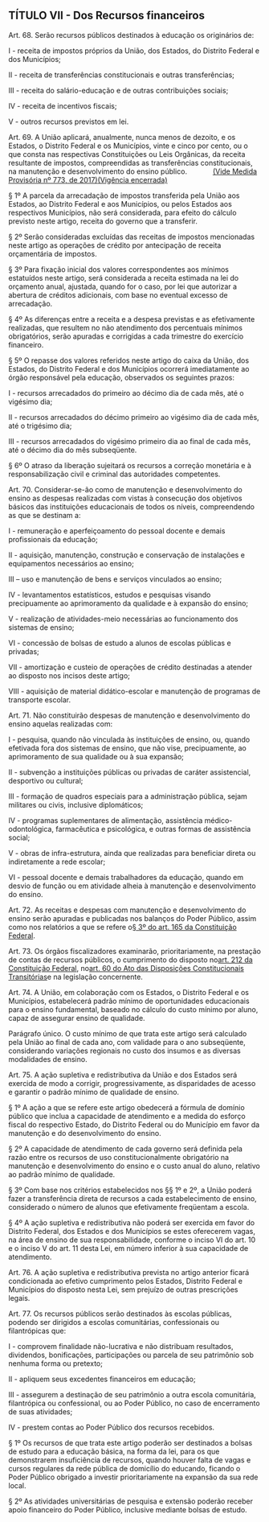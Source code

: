 ## TÍTULO VII - Dos Recursos financeiros

Art. 68. Serão recursos públicos destinados à educação os originários de:

I - receita de impostos próprios da União, dos Estados, do Distrito Federal e dos Municípios;

II - receita de transferências constitucionais e outras transferências;

III - receita do salário-educação e de outras contribuições sociais;

IV - receita de incentivos fiscais;

V - outros recursos previstos em lei.

Art. 69. A União aplicará, anualmente, nunca menos de dezoito, e os Estados, o Distrito Federal e os Municípios, vinte e cinco por cento, ou o que consta nas respectivas Constituições ou Leis Orgânicas, da receita resultante de impostos, compreendidas as transferências constitucionais, na manutenção e desenvolvimento do ensino público.             [\(Vide Medida Provisória nº 773, de 2017\)](https://www.planalto.gov.br/ccivil_03/_Ato2015-2018/2017/Mpv/mpv773.htm)[\(Vigência encerrada\)](https://www.planalto.gov.br/ccivil_03/_Ato2015-2018/2017/Congresso/adc-069-mpv773.htm)

§ 1º A parcela da arrecadação de impostos transferida pela União aos Estados, ao Distrito Federal e aos Municípios, ou pelos Estados aos respectivos Municípios, não será considerada, para efeito do cálculo previsto neste artigo, receita do governo que a transferir.

§ 2º Serão consideradas excluídas das receitas de impostos mencionadas neste artigo as operações de crédito por antecipação de receita orçamentária de impostos.

§ 3º Para fixação inicial dos valores correspondentes aos mínimos estatuídos neste artigo, será considerada a receita estimada na lei do orçamento anual, ajustada, quando for o caso, por lei que autorizar a abertura de créditos adicionais, com base no eventual excesso de arrecadação.

§ 4º As diferenças entre a receita e a despesa previstas e as efetivamente realizadas, que resultem no não atendimento dos percentuais mínimos obrigatórios, serão apuradas e corrigidas a cada trimestre do exercício financeiro.

§ 5º O repasse dos valores referidos neste artigo do caixa da União, dos Estados, do Distrito Federal e dos Municípios ocorrerá imediatamente ao órgão responsável pela educação, observados os seguintes prazos:

I - recursos arrecadados do primeiro ao décimo dia de cada mês, até o vigésimo dia;

II - recursos arrecadados do décimo primeiro ao vigésimo dia de cada mês, até o trigésimo dia;

III - recursos arrecadados do vigésimo primeiro dia ao final de cada mês, até o décimo dia do mês subseqüente.

§ 6º O atraso da liberação sujeitará os recursos a correção monetária e à responsabilização civil e criminal das autoridades competentes.

Art. 70. Considerar-se-ão como de manutenção e desenvolvimento do ensino as despesas realizadas com vistas à consecução dos objetivos básicos das instituições educacionais de todos os níveis, compreendendo as que se destinam a:

I - remuneração e aperfeiçoamento do pessoal docente e demais profissionais da educação;

II - aquisição, manutenção, construção e conservação de instalações e equipamentos necessários ao ensino;

III – uso e manutenção de bens e serviços vinculados ao ensino;

IV - levantamentos estatísticos, estudos e pesquisas visando precipuamente ao aprimoramento da qualidade e à expansão do ensino;

V - realização de atividades-meio necessárias ao funcionamento dos sistemas de ensino;

VI - concessão de bolsas de estudo a alunos de escolas públicas e privadas;

VII - amortização e custeio de operações de crédito destinadas a atender ao disposto nos incisos deste artigo;

VIII - aquisição de material didático-escolar e manutenção de programas de transporte escolar.

Art. 71. Não constituirão despesas de manutenção e desenvolvimento do ensino aquelas realizadas com:

I - pesquisa, quando não vinculada às instituições de ensino, ou, quando efetivada fora dos sistemas de ensino, que não vise, precipuamente, ao aprimoramento de sua qualidade ou à sua expansão;

II - subvenção a instituições públicas ou privadas de caráter assistencial, desportivo ou cultural;

III - formação de quadros especiais para a administração pública, sejam militares ou civis, inclusive diplomáticos;

IV - programas suplementares de alimentação, assistência médico-odontológica, farmacêutica e psicológica, e outras formas de assistência social;

V - obras de infra-estrutura, ainda que realizadas para beneficiar direta ou indiretamente a rede escolar;

VI - pessoal docente e demais trabalhadores da educação, quando em desvio de função ou em atividade alheia à manutenção e desenvolvimento do ensino.

Art. 72. As receitas e despesas com manutenção e desenvolvimento do ensino serão apuradas e publicadas nos balanços do Poder Público, assim como nos relatórios a que se refere o[§ 3º do art. 165 da Constituição Federal](https://www.planalto.gov.br/ccivil_03/Constituicao/Constituicao.htm#art165%C2%A73).

Art. 73. Os órgãos fiscalizadores examinarão, prioritariamente, na prestação de contas de recursos públicos, o cumprimento do disposto no[art. 212 da Constituição Federal](https://www.planalto.gov.br/ccivil_03/Constituicao/Constituicao.htm#art212), no[art. 60 do Ato das Disposições Constitucionais Transitórias](https://www.planalto.gov.br/ccivil_03/Constituicao/Constituicao.htm#adctart60)e na legislação concernente.

Art. 74. A União, em colaboração com os Estados, o Distrito Federal e os Municípios, estabelecerá padrão mínimo de oportunidades educacionais para o ensino fundamental, baseado no cálculo do custo mínimo por aluno, capaz de assegurar ensino de qualidade.

Parágrafo único. O custo mínimo de que trata este artigo será calculado pela União ao final de cada ano, com validade para o ano subseqüente, considerando variações regionais no custo dos insumos e as diversas modalidades de ensino.

Art. 75. A ação supletiva e redistributiva da União e dos Estados será exercida de modo a corrigir, progressivamente, as disparidades de acesso e garantir o padrão mínimo de qualidade de ensino.

§ 1º A ação a que se refere este artigo obedecerá a fórmula de domínio público que inclua a capacidade de atendimento e a medida do esforço fiscal do respectivo Estado, do Distrito Federal ou do Município em favor da manutenção e do desenvolvimento do ensino.

§ 2º A capacidade de atendimento de cada governo será definida pela razão entre os recursos de uso constitucionalmente obrigatório na manutenção e desenvolvimento do ensino e o custo anual do aluno, relativo ao padrão mínimo de qualidade.

§ 3º Com base nos critérios estabelecidos nos §§ 1º e 2º, a União poderá fazer a transferência direta de recursos a cada estabelecimento de ensino, considerado o número de alunos que efetivamente freqüentam a escola.

§ 4º A ação supletiva e redistributiva não poderá ser exercida em favor do Distrito Federal, dos Estados e dos Municípios se estes oferecerem vagas, na área de ensino de sua responsabilidade, conforme o inciso VI do art. 10 e o inciso V do art. 11 desta Lei, em número inferior à sua capacidade de atendimento.

Art. 76. A ação supletiva e redistributiva prevista no artigo anterior ficará condicionada ao efetivo cumprimento pelos Estados, Distrito Federal e Municípios do disposto nesta Lei, sem prejuízo de outras prescrições legais.

Art. 77. Os recursos públicos serão destinados às escolas públicas, podendo ser dirigidos a escolas comunitárias, confessionais ou filantrópicas que:

I - comprovem finalidade não-lucrativa e não distribuam resultados, dividendos, bonificações, participações ou parcela de seu patrimônio sob nenhuma forma ou pretexto;

II - apliquem seus excedentes financeiros em educação;

III - assegurem a destinação de seu patrimônio a outra escola comunitária, filantrópica ou confessional, ou ao Poder Público, no caso de encerramento de suas atividades;

IV - prestem contas ao Poder Público dos recursos recebidos.

§ 1º Os recursos de que trata este artigo poderão ser destinados a bolsas de estudo para a educação básica, na forma da lei, para os que demonstrarem insuficiência de recursos, quando houver falta de vagas e cursos regulares da rede pública de domicílio do educando, ficando o Poder Público obrigado a investir prioritariamente na expansão da sua rede local.

§ 2º As atividades universitárias de pesquisa e extensão poderão receber apoio financeiro do Poder Público, inclusive mediante bolsas de estudo.
